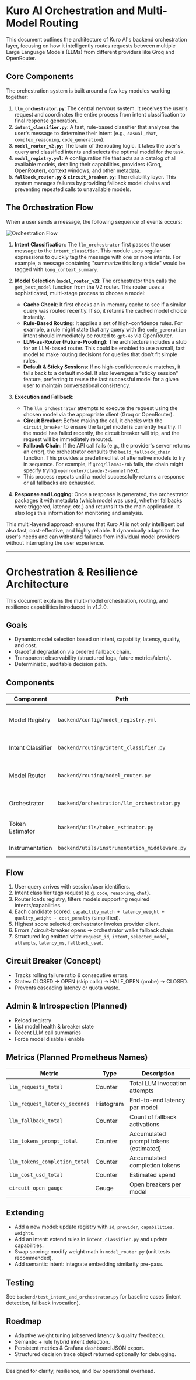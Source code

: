 # Kuro AI Orchestration and Multi-Model Routing

This document outlines the architecture of Kuro AI's backend orchestration layer, focusing on how it intelligently routes requests between multiple Large Language Models (LLMs) from different providers like Groq and OpenRouter.

## Core Components

The orchestration system is built around a few key modules working together:

1.  **`llm_orchestrator.py`**: The central nervous system. It receives the user's request and coordinates the entire process from intent classification to final response generation.
2.  **`intent_classifier.py`**: A fast, rule-based classifier that analyzes the user's message to determine their intent (e.g., `casual_chat`, `complex_reasoning`, `code_generation`).
3.  **`model_router_v2.py`**: The brain of the routing logic. It takes the user's query and classified intents and selects the optimal model for the task.
4.  **`model_registry.yml`**: A configuration file that acts as a catalog of all available models, detailing their capabilities, providers (Groq, OpenRouter), context windows, and other metadata.
5.  **`fallback_router.py` & `circuit_breaker.py`**: The reliability layer. This system manages failures by providing fallback model chains and preventing repeated calls to unavailable models.

## The Orchestration Flow

When a user sends a message, the following sequence of events occurs:

![Orchestration Flow](https://i.imgur.com/example.png)  <!-- Placeholder for a real diagram -->

1.  **Intent Classification**: The `llm_orchestrator` first passes the user message to the `intent_classifier`. This module uses regular expressions to quickly tag the message with one or more intents. For example, a message containing "summarize this long article" would be tagged with `long_context_summary`.

2.  **Model Selection (`model_router_v2`)**: The orchestrator then calls the `get_best_model` function from the V2 router. This router uses a sophisticated, multi-stage process to choose a model:
    *   **Cache Check**: It first checks an in-memory cache to see if a similar query was routed recently. If so, it returns the cached model choice instantly.
    *   **Rule-Based Routing**: It applies a set of high-confidence rules. For example, a rule might state that any query with the `code_generation` intent should immediately be routed to `gpt-4o` via OpenRouter.
    *   **LLM-as-Router (Future-Proofing)**: The architecture includes a stub for an LLM-based router. This could be enabled to use a small, fast model to make routing decisions for queries that don't fit simple rules.
    *   **Default & Sticky Sessions**: If no high-confidence rule matches, it falls back to a default model. It also leverages a "sticky session" feature, preferring to reuse the last successful model for a given user to maintain conversational consistency.

3.  **Execution and Fallback**:
    *   The `llm_orchestrator` attempts to execute the request using the chosen model via the appropriate client (Groq or OpenRouter).
    *   **Circuit Breaker**: Before making the call, it checks with the `circuit_breaker` to ensure the target model is currently healthy. If the model has failed recently, the circuit breaker will trip, and the request will be immediately rerouted.
    *   **Fallback Chain**: If the API call fails (e.g., the provider's server returns an error), the orchestrator consults the `build_fallback_chain` function. This provides a predefined list of alternative models to try in sequence. For example, if `groq/llama3-70b` fails, the chain might specify trying `openrouter/claude-3-sonnet` next.
    *   This process repeats until a model successfully returns a response or all fallbacks are exhausted.

4.  **Response and Logging**: Once a response is generated, the orchestrator packages it with metadata (which model was used, whether fallbacks were triggered, latency, etc.) and returns it to the main application. It also logs this information for monitoring and analysis.

This multi-layered approach ensures that Kuro AI is not only intelligent but also fast, cost-effective, and highly reliable. It dynamically adapts to the user's needs and can withstand failures from individual model providers without interrupting the user experience.

---

# Orchestration & Resilience Architecture

This document explains the multi-model orchestration, routing, and resilience capabilities introduced in v1.2.0.

## Goals
- Dynamic model selection based on intent, capability, latency, quality, and cost.
- Graceful degradation via ordered fallback chain.
- Transparent observability (structured logs, future metrics/alerts).
- Deterministic, auditable decision path.

## Components

| Component | Path | Responsibility |
|-----------|------|----------------|
| Model Registry | `backend/config/model_registry.yml` | Declarative model metadata (capabilities, weights, fallback) |
| Intent Classifier | `backend/routing/intent_classifier.py` | Lightweight rule-based intent detection |
| Model Router | `backend/routing/model_router.py` | Scores eligible models (capability + heuristic weights) |
| Orchestrator | `backend/orchestration/llm_orchestrator.py` | Executes primary call, handles fallback & logging |
| Token Estimator | `backend/utils/token_estimator.py` | Cheap length heuristic for budgeting/trimming |
| Instrumentation | `backend/utils/instrumentation_middleware.py` | Request-scoped IDs, timing hooks |

## Flow
1. User query arrives with session/user identifiers.
2. Intent classifier tags request (e.g. `code`, `reasoning`, `chat`).
3. Router loads registry, filters models supporting required intents/capabilities.
4. Each candidate scored: `capability_match + latency_weight + quality_weight - cost_penalty` (simplified).
5. Highest score selected; orchestrator invokes provider client.
6. Errors / circuit-breaker opens → orchestrator walks fallback chain.
7. Structured log emitted with: `request_id`, `intent`, `selected_model`, `attempts`, `latency_ms`, `fallback_used`.

## Circuit Breaker (Concept)
- Tracks rolling failure ratio & consecutive errors.
- States: CLOSED → OPEN (skip calls) → HALF_OPEN (probe) → CLOSED.
- Prevents cascading latency or quota waste.

## Admin & Introspection (Planned)
- Reload registry
- List model health & breaker state
- Recent LLM call summaries
- Force model disable / enable

## Metrics (Planned Prometheus Names)
| Metric | Type | Description |
|--------|------|-------------|
| `llm_requests_total` | Counter | Total LLM invocation attempts |
| `llm_request_latency_seconds` | Histogram | End-to-end latency per model |
| `llm_fallback_total` | Counter | Count of fallback activations |
| `llm_tokens_prompt_total` | Counter | Accumulated prompt tokens (estimated) |
| `llm_tokens_completion_total` | Counter | Accumulated completion tokens |
| `llm_cost_usd_total` | Counter | Estimated spend |
| `circuit_open_gauge` | Gauge | Open breakers per model |

## Extending
- Add a new model: update registry with `id`, `provider`, `capabilities`, `weights`.
- Add an intent: extend rules in `intent_classifier.py` and update capabilities.
- Swap scoring: modify weight math in `model_router.py` (unit tests recommended).
- Add semantic intent: integrate embedding similarity pre-pass.

## Testing
See `backend/test_intent_and_orchestrator.py` for baseline cases (intent detection, fallback invocation).

## Roadmap
- Adaptive weight tuning (observed latency & quality feedback).
- Semantic + rule hybrid intent detection.
- Persistent metrics & Grafana dashboard JSON export.
- Structured decision trace object returned optionally for debugging.

---
Designed for clarity, resilience, and low operational overhead.
